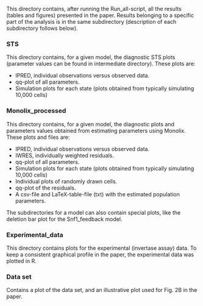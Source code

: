 This directory contains, after running the Run_all-script, all the results (tables and figures) presented in the paper. Results belonging to a specific part of the analysis is in the same subdirectory (description of each subdirectory follows below). 

### STS 

This directory contains, for a given model, the diagnostic STS plots (parameter values can be found in intermediate directory). These plots are: 

* IPRED, individual observations versus observed data. 
* qq-plot of all parameters. 
* Simulation plots for each state (plots obtained from typically simulating 10,000 cells) 

### Monolix_processed 

This directory contains, for a given model, the diagnostic plots and parameters values obtained from estimating parameters using Monolix. These plots and files are: 

* IPRED, individual observations versus observed data. 
* IWRES, individually weighted residuals. 
* qq-plot of all parameters. 
* Simulation plots for each state (plots obtained from typically simulating 10,000 cells) 
* Individual plots of randomly drawn cells. 
* qq-plot of the residuals. 
* A csv-file and LaTeX-table-file (txt) with the estimated population parameters. 

The subdirectories for a model can also contain special plots, like the deletion bar plot for the Snf1_feedback model. 

### Experimental_data 

This directory contains plots for the experimental (invertase assay) data. To keep a consistent graphical profile in the paper, the experimental data was plotted in R. 

### Data set 

Contains a plot of the data set, and an illustrative plot used for Fig. 2B in the paper. 
